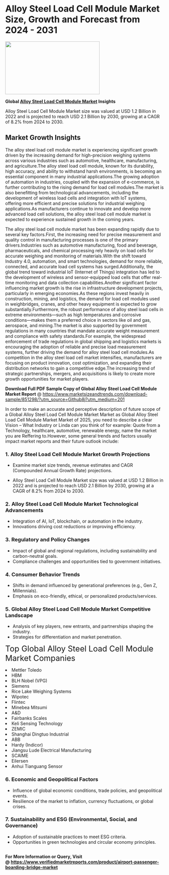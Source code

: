 <H1>Alloy Steel Load Cell Module Market Size, Growth and Forecast from 2024 - 2031</H1><img class="aligncenter size-medium wp-image-584254" src="https://thirdeyenews.in/wp-content/uploads/2024/09/Global-Market-Research-300x168.jpeg" alt="" width="300" height="168" /><p><strong>Global&nbsp;<a href="https://www.marketsizeandtrends.com/download-sample/851298/?utm_source=Github8j?utm_medium=201">Alloy Steel Load Cell Module Market</a> Insights</strong></p><p>Alloy Steel Load Cell Module Market size was valued at USD 1.2 Billion in 2022 and is projected to reach USD 2.1 Billion by 2030, growing at a CAGR of 8.2% from 2024 to 2030.</p><p><h2>Market Growth Insights</h2> <p>The alloy steel load cell module market is experiencing significant growth driven by the increasing demand for high-precision weighing systems across various industries such as automotive, healthcare, manufacturing, and agriculture.The alloy steel load cell module, known for its durability, high accuracy, and ability to withstand harsh environments, is becoming an essential component in many industrial applications.The growing adoption of automation in industries, coupled with the expansion of e-commerce, is further contributing to the rising demand for load cell modules.The market is also benefitting from technological advancements, including the development of wireless load cells and integration with IoT systems, offering more efficient and precise solutions for industrial weighing applications.As manufacturers continue to innovate and develop more advanced load cell solutions, the alloy steel load cell module market is expected to experience sustained growth in the coming years.</p> <p>The alloy steel load cell module market has been expanding rapidly due to several key factors.First, the increasing need for precise measurement and quality control in manufacturing processes is one of the primary drivers.Industries such as automotive manufacturing, food and beverage, pharmaceuticals, and chemical processing rely heavily on load cells for accurate weighing and monitoring of materials.With the shift toward Industry 4.0, automation, and smart technologies, demand for more reliable, connected, and accurate load cell systems has surged.Additionally, the global trend toward industrial IoT (Internet of Things) integration has led to the development of wireless and sensor-equipped load cells that offer real-time monitoring and data collection capabilities.Another significant factor influencing market growth is the rise in infrastructure development projects, particularly in emerging economies.As these regions invest heavily in construction, mining, and logistics, the demand for load cell modules used in weighbridges, cranes, and other heavy equipment is expected to grow substantially.Furthermore, the robust performance of alloy steel load cells in extreme environments—such as high temperatures and corrosive conditions—makes them a preferred choice in sectors like oil and gas, aerospace, and mining.The market is also supported by government regulations in many countries that mandate accurate weight measurement and compliance with safety standards.For example, the widespread enforcement of trade regulations in global shipping and logistics markets is encouraging the adoption of reliable and precise load measurement systems, further driving the demand for alloy steel load cell modules.As competition in the alloy steel load cell market intensifies, manufacturers are focusing on product innovation, cost optimization, and expanding their distribution networks to gain a competitive edge.The increasing trend of strategic partnerships, mergers, and acquisitions is likely to create more growth opportunities for market players.<p><span class=""><strong>Download Full PDF Sample Copy of Global Alloy Steel Load Cell Module Market Report</strong> @ <a href="https://www.marketsizeandtrends.com/download-sample/851298/?utm_source=Github8j?utm_medium=201" target="_blank">https://www.marketsizeandtrends.com/download-sample/851298/?utm_source=Github8j?utm_medium=201</a></span></p><p>In order to make an accurate and perceptive description of future scope of a Global&nbsp;Alloy Steel Load Cell Module Market Market as Global&nbsp;Alloy Steel Load Cell Module Market Market of 2025, you need to describe a clear Vision &ndash; What Industry or Linda can you think of for example: Quote from a Technology, healthcare, automotive, renewable energy, name the market you are Reffering to.However, some general trends and factors usually impact market reports and their future outlook include:</p><h3>1.&nbsp;<strong>Alloy Steel Load Cell Module Market Growth Projections</strong></h3><ul><li>Examine market size trends, revenue estimates and CAGR (Compounded Annual Growth Rate) projections.</li><li><p>Alloy Steel Load Cell Module Market size was valued at USD 1.2 Billion in 2022 and is projected to reach USD 2.1 Billion by 2030, growing at a CAGR of 8.2% from 2024 to 2030.</p></li></ul><h3>2.&nbsp;<strong>Alloy Steel Load Cell Module Market Technological Advancements</strong></h3><ul><li>Integration of AI, IoT, blockchain, or automation in the industry.</li><li>Innovations driving cost reductions or improving efficiency.</li></ul><h3>3.&nbsp;<strong>Regulatory and Policy Changes</strong></h3><ul><li>Impact of global and regional regulations, including sustainability and carbon-neutral goals.</li><li>Compliance challenges and opportunities tied to government initiatives.</li></ul><h3>4.&nbsp;<strong>Consumer Behavior Trends</strong></h3><ul><li>Shifts in demand influenced by generational preferences (e.g., Gen Z, Millennials).</li><li>Emphasis on eco-friendly, ethical, or personalized products/services.</li></ul><h3>5.&nbsp;<strong>Global Alloy Steel Load Cell Module Market Competitive Landscape</strong></h3><ul><li>Analysis of key players, new entrants, and partnerships shaping the industry.</li><li>Strategies for differentiation and market penetration.</li></ul><p data-pm-slice="1 1 []"><span style="color: inherit; font-family: inherit; font-size: 25px;">Top Global Alloy Steel Load Cell Module Market Companies</span></p><div class="" data-test-id=""><p><li>Mettler Toledo</li><li> HBM</li><li> BLH Nobel (VPG)</li><li> Siemens</li><li> Rice Lake Weighing Systems</li><li> Wipotec</li><li> Flintec</li><li> Minebea Mitsumi</li><li> A&D</li><li> Fairbanks Scales</li><li> Keli Sensing Technology</li><li> ZEMIC</li><li> Shanghai Dingtuo Industrial</li><li> ABB</li><li> Hardy (Indicor)</li><li> Jiangsu Lude Electrical Manufacturing</li><li> SCAIME</li><li> Eilersen</li><li> Anhui Tianguang Sensor</li></p></div><h3>6.&nbsp;<strong>Economic and Geopolitical Factors</strong></h3><ul><li>Influence of global economic conditions, trade policies, and geopolitical events.</li><li>Resilience of the market to inflation, currency fluctuations, or global crises.</li></ul><h3>7.&nbsp;<strong>Sustainability and ESG (Environmental, Social, and Governance)</strong></h3><ul><li>Adoption of sustainable practices to meet ESG criteria.</li><li>Opportunities in green technologies and circular economy principles.</li></ul><h2><strong style="font-size: 14px;">For More Information or Query, Visit @&nbsp;</strong><a style="background-color: #ffffff; font-size: 14px;" href="https://www.marketsizeandtrends.com/report/alloy-steel-load-cell-module-market/" target="_blank">https://www.verifiedmarketreports.com/product/airport-passenger-boarding-bridge-market</a></h2>